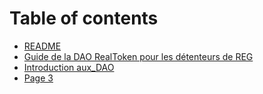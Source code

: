 # Table of contents

* [README](README.md)
* [Guide de la DAO RealToken pour les détenteurs de REG](00\_Table\_des\_matiere.md)
* [Introduction aux\_DAO](01\_Introduction\_aux\_dao.md)
* [Page 3](page-3.md)
